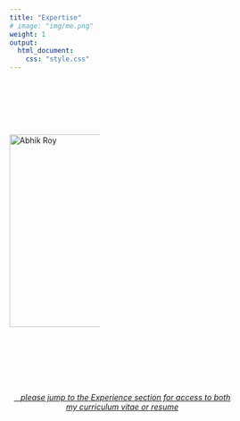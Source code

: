 ```yaml
---
title: "Expertise"
# image: "img/me.png"
weight: 1
output:
  html_document:
    css: "style.css"
---
```


<style>

.holder {
    width: 40%;
    display: flex;
    overflow: hidden;
    align-items: center;
}

/*QuickReset*/ * {margin:0; box-sizing:border-box;}

.About {
  display: flex;
}

.About > * {
  flex: 1;
  margin: 10px;
}

table, 
tbody, 
th, 
td, 
tr, 
.markdown tbody tr:nth-child(2n+1) td, 
.markdown tbody tr:nth-child(2n+1) th,
.markdown tbody tr:nth-child(2n) td, 
.markdown tbody tr:nth-child(2n) th{
  border: none;
  text-align: left;
  background-color: #1e1e1e;
  color: #ffffff;
  vertical-align: center;
}

</style>

<script src="//yihui.org/js/math-code.js" defer></script>
<!-- Just one possible MathJax CDN below. You may use others. -->
<script defer
  src="//mathjax.rstudio.com/latest/MathJax.js?config=TeX-MML-AM_CHTML">
</script>

<link rel="stylesheet" href="https://cdnjs.cloudflare.com/ajax/libs/font-awesome/6.1.0/css/all.min.css" integrity="sha512-10/jx2EXwxxWqCLX/hHth/vu2KY3jCF70dCQB8TSgNjbCVAC/8vai53GfMDrO2Emgwccf2pJqxct9ehpzG+MTw==" crossorigin="anonymous" referrerpolicy="no-referrer" />






<div class="holder">

<div class="left">

<a href="#abhik"><img src='/img/photos/me.png' alt='Abhik Roy' width='345' align="left"></a>

</div>

<div class="right">


<table>
    <tr><th>Data visualization</b></th></tr> 
    <tr><th>Content, cluster, and social network analysis</th></tr> 
    <tr><th>Modeling using statistics and machine learning</th></tr> 
    <tr><th>Text mining</th></tr> 
    <tr><th>Planning and conducting program evaluations</th></tr>  
    <tr><th>Designing and administering small- and large-scale surveys</th></tr>
    <tr><th>Programming and analysis in </b><i style="color:#3365B3;" class="fab fa-r-project fa-lg"></i> <b>with markup using</b> <code>$\LaTeX$</code> </th></tr> 
    <tr><th>App development and dynamic reporting using</b></th></tr> 
</table>
<div class="holder" style="margin-top: -25px">

<div class="About" id="about">
 &nbsp&nbsp&nbsp<img src='/img/logos/shiny-logo.png' alt='Shiny hex' style="width:75px">&nbsp;&nbsp;
 <img src='/img/logos/rmarkdown.png' alt='Rmarkdown hex' style="width:75px">
</div>

</div>
</div>
</div>
<br>
<br>
<center>
<a href="#experience"><i class="fa-solid fa-arrow-turn-down"></i></i>&nbsp;&nbsp;&nbsp;<i>please jump to the Experience section for access to both my curriculum vitae or resume</i></a>
</center>
<br>
